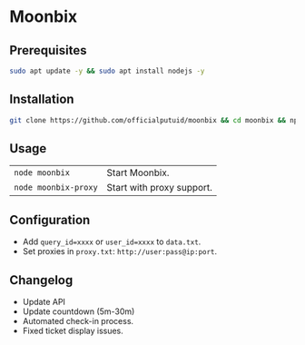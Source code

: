 # Moonbix

## Prerequisites
```bash
sudo apt update -y && sudo apt install nodejs -y
```

## Installation
```bash
git clone https://github.com/officialputuid/moonbix && cd moonbix && npm i
```

## Usage
| | |
|--------------------------|---------------------------------------------|
| `node moonbix`           | Start Moonbix.                              |
| `node moonbix-proxy`     | Start with proxy support.                   |


## Configuration
- Add `query_id=xxxx` or `user_id=xxxx` to `data.txt`.
- Set proxies in `proxy.txt`: `http://user:pass@ip:port`.

## Changelog
- Update API
- Update countdown (5m-30m)
- Automated check-in process.
- Fixed ticket display issues.
